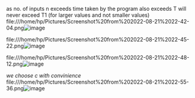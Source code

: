 as no. of inputs n exceeds time taken by the program also exceeds
T will never exceed T1 (for larger values and not smaller values)
file:///home/hp/Pictures/Screenshot%20from%202022-08-21%2022-42-04.png![image](https://user-images.githubusercontent.com/93143005/185802834-b01f152b-f8e5-40cf-9a55-707608252aa8.png)

file:///home/hp/Pictures/Screenshot%20from%202022-08-21%2022-45-22.png![image](https://user-images.githubusercontent.com/93143005/185802970-2262916b-9125-4c02-b90f-47936516b4cb.png)

file:///home/hp/Pictures/Screenshot%20from%202022-08-21%2022-48-12.png![image](https://user-images.githubusercontent.com/93143005/185803072-0ca18c65-a031-4201-b720-d68d731c7af2.png)

*we choose c with convinience*
file:///home/hp/Pictures/Screenshot%20from%202022-08-21%2022-55-36.png![image](https://user-images.githubusercontent.com/93143005/185803355-77f26122-0188-4227-ac05-85f5abdec5a1.png)

